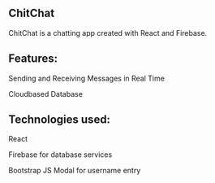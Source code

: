 ## ChitChat
ChitChat is a chatting app created with React and Firebase.

## Features:
<p>Sending and Receiving Messages in Real Time</p>
<p>Cloudbased Database</p>

## Technologies used:
<p>React</p>
<p>Firebase for database services</p>
<p>Bootstrap JS Modal for username entry</p>
